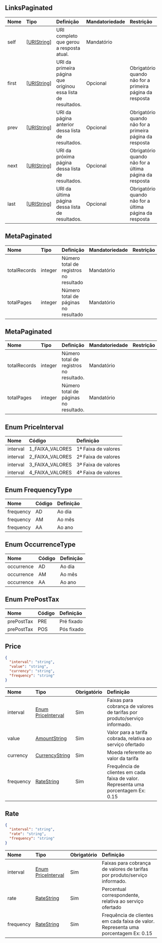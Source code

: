 ## LinksPaginated
<a id="schemaLinksPaginated"></a>

|     Nome          |  Tipo                                |                            Definição                         | Mandatoriedade  | Restrição                                                |
|:------------      |:---------------------------------    |:----------------------------------------------------         |:--------------  |:------------                                             |
| self              | [[URIString](#commonFieldURIString)] | URI completo que gerou a resposta atual.                      | Mandatório      |                                                          |
| first             | [[URIString](#commonFieldURIString)] | URI da primeira página que originou essa lista de resultados. | Opcional        | Obrigatório quando não for a primeira página da resposta |
| prev              | [[URIString](#commonFieldURIString)] | URI da página anterior dessa lista de resultados.             | Opcional        | Obrigatório quando não for a primeira página da resposta |
| next              | [[URIString](#commonFieldURIString)] | URI da próxima página dessa lista de resultados.              | Opcional        | Obrigatório quando não for a última página da resposta   |
| last              | [[URIString](#commonFieldURIString)] | URI da última página dessa lista de resultados.               | Opcional        | Obrigatório quando não for a última página da resposta   |

## MetaPaginated
<a id="schemaMetaPaginated"></a>

|     Nome          |  Tipo         | Definição                              | Mandatoriedade  | Restrição |
|:------------      |:--------------|:-------------------------------------- |:--------------  |:--------- |
| totalRecords      | integer       | Número total de registros no resultado | Mandatório      |           |
| totalPages        | integer       | Número total de páginas no resultado   | Mandatório      |           |

## MetaPaginated
<a id="schemaMetaPaginated"></a>

|     Nome          |  Tipo         | Definição                              | Mandatoriedade  | Restrição |
|:------------      |:--------------|:-------------------------------------- |:--------------  |:--------- |
| totalRecords      | integer       | Número total de registros no resultado. | Mandatório      |           |
| totalPages        | integer       | Número total de páginas no resultado.   | Mandatório      |           |

## Enum PriceInterval
<a id="schemaPriceInterval"></a>

| Nome         | Código             | Definição           |
|:------------ |:------------------ |:------------------- |
| interval     | 1_FAIXA_VALORES    | 1ª Faixa de valores |
| interval     | 2_FAIXA_VALORES    | 2ª Faixa de valores |
| interval     | 3_FAIXA_VALORES    | 3ª Faixa de valores |
| interval     | 4_FAIXA_VALORES    | 4ª Faixa de valores |

## Enum FrequencyType
<a id="schemaFrequencyType"></a>

| Nome         | Código | Definição   |
|:------------ |:------ |:----------- |
| frequency    | AD     | Ao dia      |
| frequency    | AM     | Ao mês      |
| frequency    | AA     | Ao ano      |

## Enum OccurrenceType
<a id="schemaOccurrenceType"></a>

| Nome         | Código | Definição   |
|:------------ |:------ |:----------- |
| occurrence   | AD     | Ao dia      |
| occurrence   | AM     | Ao mês      |
| occurrence   | AA     | Ao ano      |

## Enum PrePostTax
<a id="schemaPrePostTax"></a>

| Nome         | Código | Definição   |
|:------------ |:------ |:----------- |
| prePostTax   | PRE    | Pré fixado  |
| prePostTax   | POS    | Pós fixado  |

## Price
<a id="schemaPrice"></a>

```json
{
  "interval": "string",
  "value": "string",
  "currency": "string",
  "frequency": "string"
}
```

|     Nome     |  Tipo                                            | Obrigatório    |                            Definição                                                |
|:------------ |:------------------------------------------------ |:-------------- |:-----------------------------------------------------------------------------       |
| interval     | [Enum PriceInterval](#schemaPriceInterval)       | Sim            | Faixas para cobrança de valores de tarifas por produto/serviço informado.           |
| value        | [AmountString](#commonFieldAmountString)         | Sim            | Valor para a tarifa cobrada, relativa ao serviço ofertado                           |
| currency     | [CurrencyString](#commonFieldCurrencyString)     | Sim            | Moeda referente ao valor da tarifa                                                  |
| frequency    | [RateString](#commonFieldRateString)             | Sim            | Frequência de clientes em cada faixa de valor. Representa uma porcentagem Ex: 0.15  |

## Rate
<a id="schemaRate"></a>

```json
{
  "interval": "string",
  "rate": "string",
  "frequency": "string"
}
```

|     Nome     |  Tipo                                            | Obrigatório    |                            Definição                                                |
|:------------ |:------------------------------------------------ |:-------------- |:-----------------------------------------------------------------------------       |
| interval     | [Enum PriceInterval](#schemaPriceInterval)       | Sim            | Faixas para cobrança de valores de tarifas por produto/serviço informado.           |
| rate         | [RateString](#commonFieldRateString)             | Sim            | Percentual correspondente, relativa ao serviço ofertado                           |
| frequency    | [RateString](#commonFieldRateString)             | Sim            | Frequência de clientes em cada faixa de valor. Representa uma porcentagem Ex: 0.15  |
